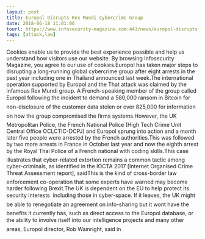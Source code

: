 ```yaml
---
layout: post
title: Europol Disrupts Rex Mundi Cybercrime Group
date: 2018-06-18 11:01:00
tourl: https://www.infosecurity-magazine.com:443/news/europol-disrupts-rex-mundi/
tags: [attack,law]
---
```

Cookies enable us to provide the best experience possible and help us understand how visitors use our website. By browsing Infosecurity Magazine, you agree to our use of cookies.Europol has taken major steps to disrupting a long-running global cybercrime group after eight arrests in the past year including one in Thailand announced last week.The international operation supported by Europol and the That attack was claimed by the infamous Rex Mundi group. A French-speaking member of the group called Europol following the incident to demand a 580,000 ransom in Bitcoin for non-disclosure of the customer data stolen or over 825,000 for information on how the group compromised the firms systems.However, the UK Metropolitan Police, the French National Police (High Tech Crime Unit Central Office OCLCTIC-DCPJ) and Europol sprung into action and a month later five people were arrested by the French authorities.This was followed by two more arrests in France in October last year and now the eighth arrest by the Royal Thai Police of a French national with coding skills.This case illustrates that cyber-related extortion remains a common tactic among cyber-criminals, as identified in the IOCTA 2017 [Internet Organised Crime Threat Assessment report], saidThis is the kind of cross-border law enforcement co-operation that some experts have warned may become harder following Brexit.The UK is dependent on the EU to help protect its security interests  including those in cyber-space. If it leaves, the UK might be able to renegotiate an agreement on info-sharing but it wont have the benefits it currently has, such as direct access to the Europol database, or the ability to involve itself into our intelligence projects and many other areas, Europol director, Rob Wainright, said in 